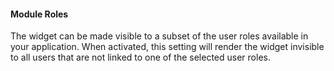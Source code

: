 #### Module Roles

The widget can be made visible to a subset of the user roles available in your application. When activated, this setting will render the widget invisible to all users that are not linked to one of the selected user roles.
